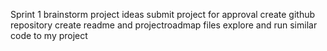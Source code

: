 Sprint 1
brainstorm project ideas 
submit project for approval
create github repository 
create readme and projectroadmap files 
explore and run similar code to my project
